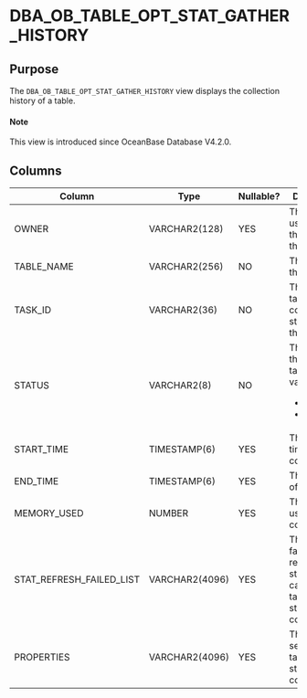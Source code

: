 # DBA_OB_TABLE_OPT_STAT_GATHER_HISTORY

## Purpose

The `DBA_OB_TABLE_OPT_STAT_GATHER_HISTORY` view displays the collection history of a table. 

<main id="notice" type='explain'>
  <h4>Note</h4>
  <p>This view is introduced since OceanBase Database V4.2.0. </p>
</main>

## Columns

| **Column** | **Type** | **Nullable?** | **Description** |
| --- | --- | --- | --- |
| OWNER | VARCHAR2(128) | YES | The username of the owner of the table. |
| TABLE_NAME | VARCHAR2(256) | NO | The name of the table. |
| TASK_ID | VARCHAR2(36) | NO | The ID of the task for collecting statistics of the table. |
| STATUS | VARCHAR2(8) | NO | The status of the collection task. Valid values:<ul><li>SUCCESS   </li><li>FAILED  </li></ul> |
| START_TIME | TIMESTAMP(6) | YES | The start time of collection. |
| END_TIME | TIMESTAMP(6) | YES | The end time of collection. |
| MEMORY_USED | NUMBER | YES | The memory used for collection. |
| STAT_REFRESH_FAILED_LIST | VARCHAR2(4096) | YES | The list of failures to refresh the statistics cache during table statistics collection. |
| PROPERTIES | VARCHAR2(4096) | YES | The attribute settings for table statistics collection. |
